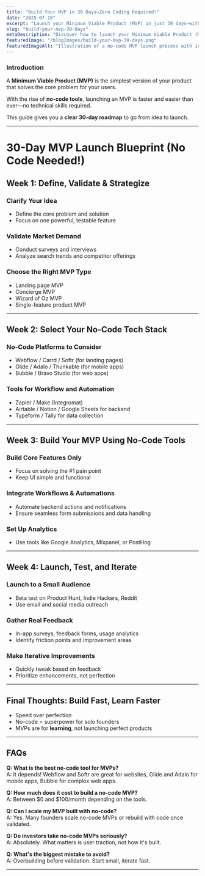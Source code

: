 ```yaml
---
title: "Build Your MVP in 30 Days—Zero Coding Required!"
date: "2025-07-18"
excerpt: "Launch your Minimum Viable Product (MVP) in just 30 days—without writing a single line of code. Discover tools, strategies, and a step-by-step roadmap."
slug: "build-your-mvp-30-days"
metaDescription: "Discover how to launch your Minimum Viable Product (MVP) in just 30 days—no coding skills needed! Use no-code tools, validate your idea fast, and attract real users."
featuredImage: "/blogImages/build-your-mvp-30-days.png"
featuredImageAlt: "Illustration of a no-code MVP launch process with icons representing tools, timelines, and user feedback."
---
```


### Introduction

A **Minimum Viable Product (MVP)** is the simplest version of your product that solves the core problem for your users.

With the rise of **no-code tools**, launching an MVP is faster and easier than ever—no technical skills required.

This guide gives you a **clear 30-day roadmap** to go from idea to launch.

---

# 30-Day MVP Launch Blueprint (No Code Needed!)

## Week 1: Define, Validate & Strategize

### Clarify Your Idea

- Define the core problem and solution
- Focus on one powerful, testable feature

### Validate Market Demand

- Conduct surveys and interviews
- Analyze search trends and competitor offerings

### Choose the Right MVP Type

- Landing page MVP
- Concierge MVP
- Wizard of Oz MVP
- Single-feature product MVP

---

## Week 2: Select Your No-Code Tech Stack

### No-Code Platforms to Consider

- Webflow / Carrd / Softr (for landing pages)
- Glide / Adalo / Thunkable (for mobile apps)
- Bubble / Bravo Studio (for web apps)

### Tools for Workflow and Automation

- Zapier / Make (Integromat)
- Airtable / Notion / Google Sheets for backend
- Typeform / Tally for data collection

---

## Week 3: Build Your MVP Using No-Code Tools

### Build Core Features Only

- Focus on solving the #1 pain point
- Keep UI simple and functional

### Integrate Workflows & Automations

- Automate backend actions and notifications
- Ensure seamless form submissions and data handling

### Set Up Analytics

- Use tools like Google Analytics, Mixpanel, or PostHog

---

## Week 4: Launch, Test, and Iterate

### Launch to a Small Audience

- Beta test on Product Hunt, Indie Hackers, Reddit
- Use email and social media outreach

### Gather Real Feedback

- In-app surveys, feedback forms, usage analytics
- Identify friction points and improvement areas

### Make Iterative Improvements

- Quickly tweak based on feedback
- Prioritize enhancements, not perfection

---

## Final Thoughts: Build Fast, Learn Faster

- Speed over perfection
- No-code = superpower for solo founders
- MVPs are for **learning**, not launching perfect products

---

## FAQs

**Q: What is the best no-code tool for MVPs?**  
A: It depends! Webflow and Softr are great for websites, Glide and Adalo for mobile apps, Bubble for complex web apps.

**Q: How much does it cost to build a no-code MVP?**  
A: Between $0 and $100/month depending on the tools.

**Q: Can I scale my MVP built with no-code?**  
A: Yes. Many founders scale no-code MVPs or rebuild with code once validated.

**Q: Do investors take no-code MVPs seriously?**  
A: Absolutely. What matters is user traction, not how it's built.

**Q: What's the biggest mistake to avoid?**  
A: Overbuilding before validation. Start small, iterate fast.

---
